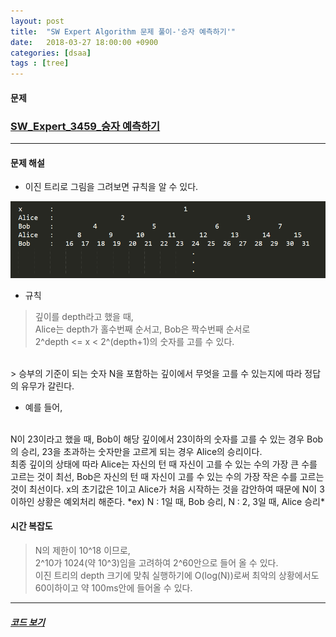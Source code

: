 ```yaml
---
layout: post
title:  "SW Expert Algorithm 문제 풀이-'승자 예측하기'"
date:   2018-03-27 18:00:00 +0900
categories: [dsaa]
tags : [tree]
---
```


#### 문제

### [SW_Expert_3459_승자 예측하기](https://www.swexpertacademy.com/main/code/problem/problemDetail.do?contestProbId=AWFPoj1qANoDFAV0&categoryId=AWFPoj1qANoDFAV0&categoryType=CODE)

---


#### 문제 해설

- 이진 트리로 그림을 그려보면 규칙을 알 수 있다.

![binary tree](/files/tree.png)

- 규칙
> 깊이를 depth라고 했을 때,  
Alice는 depth가 홀수번째 순서고, Bob은 짝수번째 순서로  
2^depth <= x < 2^(depth+1)의 숫자를 고를 수 있다.  
<br/>
> 승부의 기준이 되는 숫자 N을 포함하는 깊이에서  
무엇을 고를 수 있는지에 따라 정답의 유무가 갈린다.

- 예를 들어,  
<br/>
N이 23이라고 했을 때,  
Bob이 해당 깊이에서 23이하의 숫자를 고를 수 있는 경우 Bob의 승리,  
23을 초과하는 숫자만을 고르게 되는 경우 Alice의 승리이다.
<br/>    
최종 깊이의 상태에 따라  
Alice는 자신의 턴 때 자신이 고를 수 있는 수의 가장 큰 수를 고르는 것이 최선,  
Bob은 자신의 턴 때 자신이 고를 수 있는 수의 가장 작은 수를 고르는 것이 최선이다.  
x의 초기값은 1이고 Alice가 처음 시작하는 것을 감안하여 때문에 N이 3이하인 상황은 예외처리 해준다.  
*ex) N : 1일 때, Bob 승리, N : 2, 3일 때, Alice 승리*

#### 시간 복잡도 

> N의 제한이 10^18 이므로,  
2^10가 1024(약 10^3)임을 고려하여 2^60안으로 들어 올 수 있다.  
이진 트리의 depth 크기에 맞춰 실행하기에 O(log(N))로써 최악의 상황에서도  
60이하이고 약 100ms안에 들어올 수 있다.

---
##### [코드 보기](https://github.com/hanjubae/dsaa/blob/master/algorithm/swexpert/SW_3459_PredictWinner.cpp)








